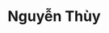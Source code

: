 ---
layout: album_gallery
resource: instagram
title: "Nguyễn Thùy"
description: "Instagram albums of Nguyễn Thùy</br>. Username: luc.thuyy"
active: gallery
images:
- image_path: /luc.thuyy/-1/20240922_201902_460876548_1165131894554726_3572561985623280470_n.jpg
  gallery-folder: /gallery/luc.thuyy/-1/
  gallery-name: -1
  gallery-date: March 2025
- image_path: /luc.thuyy/0/20240331_210157_434974801_945841637033682_5772797277671537870_n.jpg
  gallery-folder: /gallery/luc.thuyy/0/
  gallery-name: 0
  gallery-date: March 2025
- image_path: /luc.thuyy/1/20250131_152008_475874827_18394908775103589_5642561833316678215_n.jpg
  gallery-folder: /gallery/luc.thuyy/1/
  gallery-name: 1
  gallery-date: March 2025
- image_path: /luc.thuyy/2/20230928_211112_383912544_696245308706463_4371284905267421555_n.jpg
  gallery-folder: /gallery/luc.thuyy/2/
  gallery-name: 2
  gallery-date: March 2025
- image_path: /luc.thuyy/3/20220113_213418_271671073_144401631300749_4992607898743193291_n.jpg
  gallery-folder: /gallery/luc.thuyy/3/
  gallery-name: 3
  gallery-date: March 2025
- image_path: /luc.thuyy/4/20230601_185123_350469258_952541295803165_4181774829088652480_n.jpg
  gallery-folder: /gallery/luc.thuyy/4/
  gallery-name: 4
  gallery-date: March 2025
- image_path: /luc.thuyy/5/20240724_131801_452523299_517790970684726_526566962137525884_n.jpg
  gallery-folder: /gallery/luc.thuyy/5/
  gallery-name: 5
  gallery-date: March 2025
---